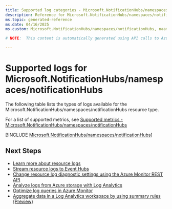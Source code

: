```yaml
---
title: Supported log categories - Microsoft.NotificationHubs/namespaces/notificationHubs
description: Reference for Microsoft.NotificationHubs/namespaces/notificationHubs in Azure Monitor Logs.
ms.topic: generated-reference
ms.date: 04/16/2025
ms.custom: Microsoft.NotificationHubs/namespaces/notificationHubs, naam

# NOTE:  This content is automatically generated using API calls to Azure. Any edits made on these files will be overwritten in the next run of the script. 

---
```





# Supported logs for Microsoft.NotificationHubs/namespaces/notificationHubs  
The following table lists the types of logs available for the Microsoft.NotificationHubs/namespaces/notificationHubs resource type.
  
  
  
For a list of supported metrics, see [Supported metrics - Microsoft.NotificationHubs/namespaces/notificationHubs](../supported-metrics/microsoft-notificationhubs-namespaces-notificationhubs-metrics.md)  
  

  
[!INCLUDE [Microsoft.NotificationHubs/namespaces/notificationHubs](~/reusable-content/ce-skilling/azure/includes/azure-monitor/reference/logs/microsoft-notificationhubs-namespaces-notificationhubs-logs-include.md)]  
  

## Next Steps

* [Learn more about resource logs](/azure/azure-monitor/essentials/platform-logs-overview)
* [Stream resource logs to Event Hubs](/azure/azure-monitor/essentials/resource-logs#send-to-azure-event-hubs)
* [Change resource log diagnostic settings using the Azure Monitor REST API](/rest/api/monitor/diagnosticsettings)
* [Analyze logs from Azure storage with Log Analytics](/azure/azure-monitor/essentials/resource-logs#send-to-log-analytics-workspace)
* [Optimize log queries in Azure Monitor](/azure/azure-monitor/logs/query-optimization)
* [Aggregate data in a Log Analytics workspace by using summary rules (Preview)](/azure/azure-monitor/logs/summary-rules)